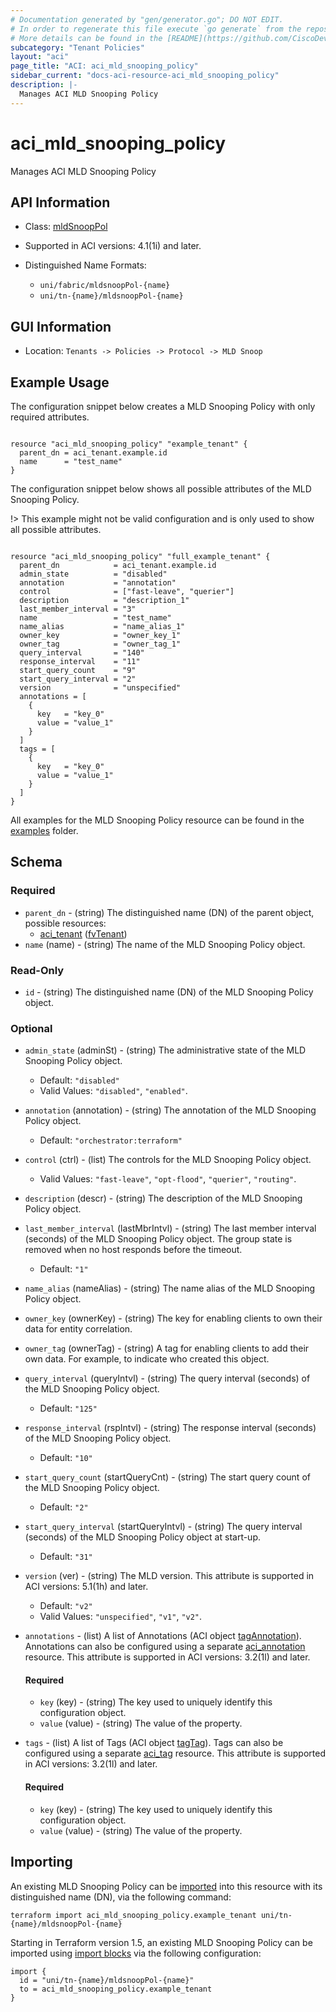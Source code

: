 ```yaml
---
# Documentation generated by "gen/generator.go"; DO NOT EDIT.
# In order to regenerate this file execute `go generate` from the repository root.
# More details can be found in the [README](https://github.com/CiscoDevNet/terraform-provider-aci/blob/master/README.md).
subcategory: "Tenant Policies"
layout: "aci"
page_title: "ACI: aci_mld_snooping_policy"
sidebar_current: "docs-aci-resource-aci_mld_snooping_policy"
description: |-
  Manages ACI MLD Snooping Policy
---
```


# aci_mld_snooping_policy #

Manages ACI MLD Snooping Policy



## API Information ##

* Class: [mldSnoopPol](https://pubhub.devnetcloud.com/media/model-doc-latest/docs/app/index.html#/objects/mldSnoopPol/overview)

* Supported in ACI versions: 4.1(1i) and later.

* Distinguished Name Formats:
  - `uni/fabric/mldsnoopPol-{name}`
  - `uni/tn-{name}/mldsnoopPol-{name}`

## GUI Information ##

* Location: `Tenants -> Policies -> Protocol -> MLD Snoop`

## Example Usage ##

The configuration snippet below creates a MLD Snooping Policy with only required attributes.

```hcl

resource "aci_mld_snooping_policy" "example_tenant" {
  parent_dn = aci_tenant.example.id
  name      = "test_name"
}

```
The configuration snippet below shows all possible attributes of the MLD Snooping Policy.

!> This example might not be valid configuration and is only used to show all possible attributes.

```hcl

resource "aci_mld_snooping_policy" "full_example_tenant" {
  parent_dn            = aci_tenant.example.id
  admin_state          = "disabled"
  annotation           = "annotation"
  control              = ["fast-leave", "querier"]
  description          = "description_1"
  last_member_interval = "3"
  name                 = "test_name"
  name_alias           = "name_alias_1"
  owner_key            = "owner_key_1"
  owner_tag            = "owner_tag_1"
  query_interval       = "140"
  response_interval    = "11"
  start_query_count    = "9"
  start_query_interval = "2"
  version              = "unspecified"
  annotations = [
    {
      key   = "key_0"
      value = "value_1"
    }
  ]
  tags = [
    {
      key   = "key_0"
      value = "value_1"
    }
  ]
}

```

All examples for the MLD Snooping Policy resource can be found in the [examples](https://github.com/CiscoDevNet/terraform-provider-aci/tree/master/examples/resources/aci_mld_snooping_policy) folder.

## Schema ##

### Required ###

* `parent_dn` - (string) The distinguished name (DN) of the parent object, possible resources:
  - [aci_tenant](https://registry.terraform.io/providers/CiscoDevNet/aci/latest/docs/resources/tenant) ([fvTenant](https://pubhub.devnetcloud.com/media/model-doc-latest/docs/app/index.html#/objects/fvTenant/overview))
* `name` (name) - (string) The name of the MLD Snooping Policy object.

### Read-Only ###

* `id` - (string) The distinguished name (DN) of the MLD Snooping Policy object.

### Optional ###

* `admin_state` (adminSt) - (string) The administrative state of the MLD Snooping Policy object.
  - Default: `"disabled"`
  - Valid Values: `"disabled"`, `"enabled"`.
* `annotation` (annotation) - (string) The annotation of the MLD Snooping Policy object.
  - Default: `"orchestrator:terraform"`
* `control` (ctrl) - (list) The controls for the MLD Snooping Policy object.
  - Valid Values: `"fast-leave"`, `"opt-flood"`, `"querier"`, `"routing"`.
* `description` (descr) - (string) The description of the MLD Snooping Policy object.
* `last_member_interval` (lastMbrIntvl) - (string) The last member interval (seconds) of the MLD Snooping Policy object. The group state is removed when no host responds before the timeout.
  - Default: `"1"`
* `name_alias` (nameAlias) - (string) The name alias of the MLD Snooping Policy object.
* `owner_key` (ownerKey) - (string) The key for enabling clients to own their data for entity correlation.
* `owner_tag` (ownerTag) - (string) A tag for enabling clients to add their own data. For example, to indicate who created this object.
* `query_interval` (queryIntvl) - (string) The query interval (seconds) of the MLD Snooping Policy object.
  - Default: `"125"`
* `response_interval` (rspIntvl) - (string) The response interval (seconds) of the MLD Snooping Policy object.
  - Default: `"10"`
* `start_query_count` (startQueryCnt) - (string) The start query count of the MLD Snooping Policy object.
  - Default: `"2"`
* `start_query_interval` (startQueryIntvl) - (string) The query interval (seconds) of the MLD Snooping Policy object at start-up.
  - Default: `"31"`
* `version` (ver) - (string) The MLD version. This attribute is supported in ACI versions: 5.1(1h) and later.
  - Default: `"v2"`
  - Valid Values: `"unspecified"`, `"v1"`, `"v2"`.
* `annotations` - (list) A list of Annotations (ACI object [tagAnnotation](https://pubhub.devnetcloud.com/media/model-doc-latest/docs/app/index.html#/objects/tagAnnotation/overview)). Annotations can also be configured using a separate [aci_annotation](https://registry.terraform.io/providers/CiscoDevNet/aci/latest/docs/resources/annotation) resource. This attribute is supported in ACI versions: 3.2(1l) and later.
  #### Required ####
  
    * `key` (key) - (string) The key used to uniquely identify this configuration object.
    * `value` (value) - (string) The value of the property.
* `tags` - (list) A list of Tags (ACI object [tagTag](https://pubhub.devnetcloud.com/media/model-doc-latest/docs/app/index.html#/objects/tagTag/overview)). Tags can also be configured using a separate [aci_tag](https://registry.terraform.io/providers/CiscoDevNet/aci/latest/docs/resources/tag) resource. This attribute is supported in ACI versions: 3.2(1l) and later.
  #### Required ####
  
    * `key` (key) - (string) The key used to uniquely identify this configuration object.
    * `value` (value) - (string) The value of the property.

## Importing

An existing MLD Snooping Policy can be [imported](https://www.terraform.io/docs/import/index.html) into this resource with its distinguished name (DN), via the following command:

```
terraform import aci_mld_snooping_policy.example_tenant uni/tn-{name}/mldsnoopPol-{name}
```

Starting in Terraform version 1.5, an existing MLD Snooping Policy can be imported
using [import blocks](https://developer.hashicorp.com/terraform/language/import) via the following configuration:

```
import {
  id = "uni/tn-{name}/mldsnoopPol-{name}"
  to = aci_mld_snooping_policy.example_tenant
}
```
